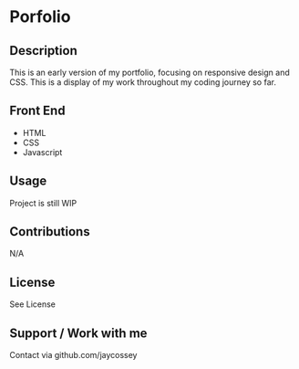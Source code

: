 # Porfolio

## Description 

This is an early version of my portfolio, focusing on responsive design and CSS. This is a display of my work throughout my coding journey so far.

## Front End

- HTML
- CSS
- Javascript

## Usage

Project is still WIP

## Contributions 

N/A

## License

See License

## Support / Work with me

Contact via github.com/jaycossey